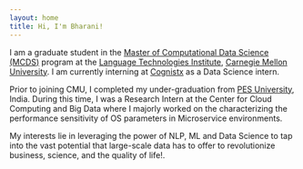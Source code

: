 ```yaml
---
layout: home
title: Hi, I'm Bharani!
---
```

I am a graduate student in the [Master of Computational Data Science (MCDS)](https://mcds.cs.cmu.edu/) program at the 
[Language Technologies Institute](https://www.lti.cs.cmu.edu/), [Carnegie Mellon University](https://www.cmu.edu/).
I am currently interning at [Cognistx](https://www.cognistx.com/) as a Data Science intern. 

Prior to joining CMU, I completed my under-graduation from [PES University](https://pes.edu/), India. 
During this time, I was a Research Intern at the Center for Cloud Computing and Big Data where I majorly worked on 
the characterizing the performance sensitivity of OS parameters in Microservice environments.

My interests lie in leveraging the power of NLP, ML and Data Science to tap into the vast potential that large-scale data has to offer 
to revolutionize business, science, and the quality of life!.

